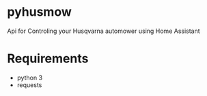 # pyhusmow
Api for Controling your Husqvarna automower using Home Assistant

# Requirements
  + python 3
  + requests